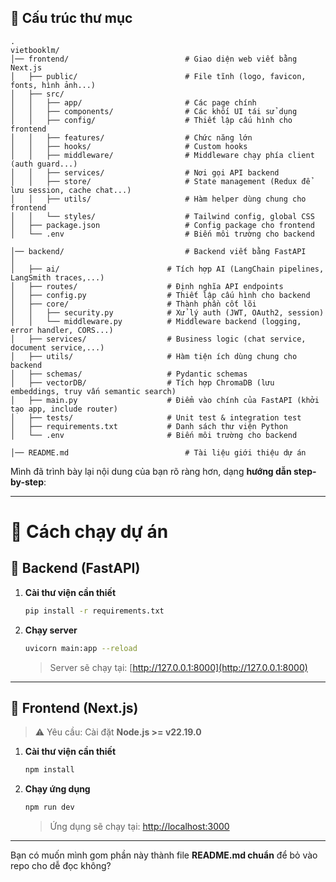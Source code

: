## 📂 Cấu trúc thư mục

```
.
vietbooklm/
│── frontend/                          # Giao diện web viết bằng Next.js
│   ├── public/                        # File tĩnh (logo, favicon, fonts, hình ảnh...)
│   ├── src/
│   │   ├── app/                       # Các page chính
│   │   ├── components/                # Các khối UI tái sử dụng 
│   │   ├── config/                    # Thiết lập cấu hình cho frontend
│   │   ├── features/                  # Chức năng lớn
│   │   ├── hooks/                     # Custom hooks
│   │   ├── middleware/                # Middleware chạy phía client (auth guard...)
│   │   ├── services/                  # Nơi gọi API backend
│   │   ├── store/                     # State management (Redux để lưu session, cache chat...)
│   │   ├── utils/                     # Hàm helper dùng chung cho frontend
│   │   └── styles/                    # Tailwind config, global CSS
│   ├── package.json                   # Config package cho frontend
│   └── .env                           # Biến môi trường cho backend

│── backend/                           # Backend viết bằng FastAPI
│   
│   ├── ai/                        # Tích hợp AI (LangChain pipelines, LangSmith traces,...)
│   ├── routes/                    # Định nghĩa API endpoints
│   ├── config.py                  # Thiết lập cấu hình cho backend
│   ├── core/                      # Thành phần cốt lõi
│   │   ├── security.py            # Xử lý auth (JWT, OAuth2, session)
│   │   └── middleware.py          # Middleware backend (logging, error handler, CORS...)
│   ├── services/                  # Business logic (chat service, document service,...)
│   ├── utils/                     # Hàm tiện ích dùng chung cho backend
│   ├── schemas/                   # Pydantic schemas
│   ├── vectorDB/                  # Tích hợp ChromaDB (lưu embeddings, truy vấn semantic search)
│   ├── main.py                    # Điểm vào chính của FastAPI (khởi tạo app, include router)
│   ├── tests/                     # Unit test & integration test
│   ├── requirements.txt           # Danh sách thư viện Python
│   └── .env                       # Biến môi trường cho backend

│── README.md                          # Tài liệu giới thiệu dự án

```

Mình đã trình bày lại nội dung của bạn rõ ràng hơn, dạng **hướng dẫn step-by-step**:

---

# 🚀 Cách chạy dự án

## 🔹 Backend (FastAPI)

1. **Cài thư viện cần thiết**

   ```bash
   pip install -r requirements.txt
   ```

2. **Chạy server**

   ```bash
   uvicorn main:app --reload
   ```

   > Server sẽ chạy tại: [http://127.0.0.1:8000](http://127.0.0.1:8000)

---

## 🔹 Frontend (Next.js)

> ⚠️ Yêu cầu: Cài đặt **Node.js >= v22.19.0**

1. **Cài thư viện cần thiết**

   ```bash
   npm install
   ```

2. **Chạy ứng dụng**

   ```bash
   npm run dev
   ```

   > Ứng dụng sẽ chạy tại: [http://localhost:3000](http://localhost:3000)

---

Bạn có muốn mình gom phần này thành file **README.md chuẩn** để bỏ vào repo cho dễ đọc không?
